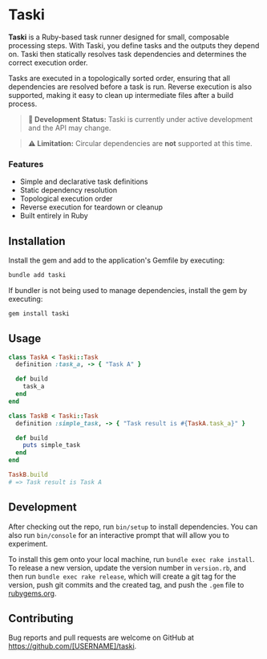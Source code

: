 # Taski

**Taski** is a Ruby-based task runner designed for small, composable processing steps.
With Taski, you define tasks and the outputs they depend on. Taski then statically resolves task dependencies and determines the correct execution order.

Tasks are executed in a topologically sorted order, ensuring that all dependencies are resolved before a task is run. Reverse execution is also supported, making it easy to clean up intermediate files after a build process.

> **🚧 Development Status:** Taski is currently under active development and the API may change.

> **⚠️ Limitation:** Circular dependencies are **not** supported at this time.

### Features

- Simple and declarative task definitions
- Static dependency resolution
- Topological execution order
- Reverse execution for teardown or cleanup
- Built entirely in Ruby

## Installation

Install the gem and add to the application's Gemfile by executing:

```bash
bundle add taski
```

If bundler is not being used to manage dependencies, install the gem by executing:

```bash
gem install taski
```

## Usage

```ruby
class TaskA < Taski::Task
  definition :task_a, -> { "Task A" }

  def build
    task_a
  end
end

class TaskB < Taski::Task
  definition :simple_task, -> { "Task result is #{TaskA.task_a}" }

  def build
    puts simple_task
  end
end

TaskB.build
# => Task result is Task A
```

## Development

After checking out the repo, run `bin/setup` to install dependencies. You can also run `bin/console` for an interactive prompt that will allow you to experiment.

To install this gem onto your local machine, run `bundle exec rake install`. To release a new version, update the version number in `version.rb`, and then run `bundle exec rake release`, which will create a git tag for the version, push git commits and the created tag, and push the `.gem` file to [rubygems.org](https://rubygems.org).

## Contributing

Bug reports and pull requests are welcome on GitHub at https://github.com/[USERNAME]/taski.
